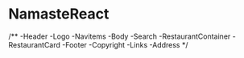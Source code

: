# NamasteReact

/**
 -Header
        -Logo
        -Navitems
    -Body
        -Search
        -RestaurantContainer
            -RestaurantCard
    -Footer
        -Copyright
        -Links 
        -Address
 */